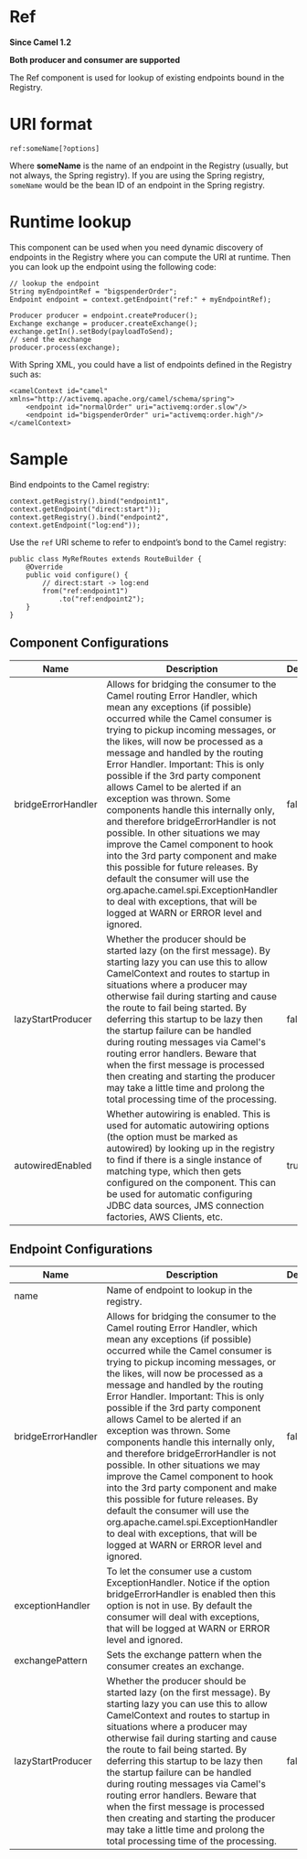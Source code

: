 # Ref

**Since Camel 1.2**

**Both producer and consumer are supported**

The Ref component is used for lookup of existing endpoints bound in the
Registry.

# URI format

    ref:someName[?options]

Where **someName** is the name of an endpoint in the Registry (usually,
but not always, the Spring registry). If you are using the Spring
registry, `someName` would be the bean ID of an endpoint in the Spring
registry.

# Runtime lookup

This component can be used when you need dynamic discovery of endpoints
in the Registry where you can compute the URI at runtime. Then you can
look up the endpoint using the following code:

    // lookup the endpoint
    String myEndpointRef = "bigspenderOrder";
    Endpoint endpoint = context.getEndpoint("ref:" + myEndpointRef);
    
    Producer producer = endpoint.createProducer();
    Exchange exchange = producer.createExchange();
    exchange.getIn().setBody(payloadToSend);
    // send the exchange
    producer.process(exchange);

With Spring XML, you could have a list of endpoints defined in the
Registry such as:

    <camelContext id="camel" xmlns="http://activemq.apache.org/camel/schema/spring">
        <endpoint id="normalOrder" uri="activemq:order.slow"/>
        <endpoint id="bigspenderOrder" uri="activemq:order.high"/>
    </camelContext>

# Sample

Bind endpoints to the Camel registry:

    context.getRegistry().bind("endpoint1", context.getEndpoint("direct:start"));
    context.getRegistry().bind("endpoint2", context.getEndpoint("log:end"));

Use the `ref` URI scheme to refer to endpoint’s bond to the Camel
registry:

    public class MyRefRoutes extends RouteBuilder {
        @Override
        public void configure() {
            // direct:start -> log:end
            from("ref:endpoint1")
                .to("ref:endpoint2");
        }
    }

## Component Configurations

  
|Name|Description|Default|Type|
|---|---|---|---|
|bridgeErrorHandler|Allows for bridging the consumer to the Camel routing Error Handler, which mean any exceptions (if possible) occurred while the Camel consumer is trying to pickup incoming messages, or the likes, will now be processed as a message and handled by the routing Error Handler. Important: This is only possible if the 3rd party component allows Camel to be alerted if an exception was thrown. Some components handle this internally only, and therefore bridgeErrorHandler is not possible. In other situations we may improve the Camel component to hook into the 3rd party component and make this possible for future releases. By default the consumer will use the org.apache.camel.spi.ExceptionHandler to deal with exceptions, that will be logged at WARN or ERROR level and ignored.|false|boolean|
|lazyStartProducer|Whether the producer should be started lazy (on the first message). By starting lazy you can use this to allow CamelContext and routes to startup in situations where a producer may otherwise fail during starting and cause the route to fail being started. By deferring this startup to be lazy then the startup failure can be handled during routing messages via Camel's routing error handlers. Beware that when the first message is processed then creating and starting the producer may take a little time and prolong the total processing time of the processing.|false|boolean|
|autowiredEnabled|Whether autowiring is enabled. This is used for automatic autowiring options (the option must be marked as autowired) by looking up in the registry to find if there is a single instance of matching type, which then gets configured on the component. This can be used for automatic configuring JDBC data sources, JMS connection factories, AWS Clients, etc.|true|boolean|

## Endpoint Configurations

  
|Name|Description|Default|Type|
|---|---|---|---|
|name|Name of endpoint to lookup in the registry.||string|
|bridgeErrorHandler|Allows for bridging the consumer to the Camel routing Error Handler, which mean any exceptions (if possible) occurred while the Camel consumer is trying to pickup incoming messages, or the likes, will now be processed as a message and handled by the routing Error Handler. Important: This is only possible if the 3rd party component allows Camel to be alerted if an exception was thrown. Some components handle this internally only, and therefore bridgeErrorHandler is not possible. In other situations we may improve the Camel component to hook into the 3rd party component and make this possible for future releases. By default the consumer will use the org.apache.camel.spi.ExceptionHandler to deal with exceptions, that will be logged at WARN or ERROR level and ignored.|false|boolean|
|exceptionHandler|To let the consumer use a custom ExceptionHandler. Notice if the option bridgeErrorHandler is enabled then this option is not in use. By default the consumer will deal with exceptions, that will be logged at WARN or ERROR level and ignored.||object|
|exchangePattern|Sets the exchange pattern when the consumer creates an exchange.||object|
|lazyStartProducer|Whether the producer should be started lazy (on the first message). By starting lazy you can use this to allow CamelContext and routes to startup in situations where a producer may otherwise fail during starting and cause the route to fail being started. By deferring this startup to be lazy then the startup failure can be handled during routing messages via Camel's routing error handlers. Beware that when the first message is processed then creating and starting the producer may take a little time and prolong the total processing time of the processing.|false|boolean|
